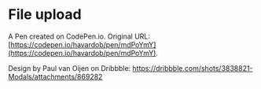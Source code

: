 # File upload

A Pen created on CodePen.io. Original URL: [https://codepen.io/havardob/pen/mdPoYmY](https://codepen.io/havardob/pen/mdPoYmY).

Design by Paul van Oijen on Dribbble: https://dribbble.com/shots/3838821-Modals/attachments/869282 
